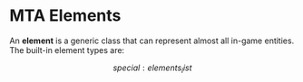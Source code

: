 # MTA Elements

An **element** is a generic class that can represent almost all in-game entities. The built-in element types are:

$$special:elements_list$$
